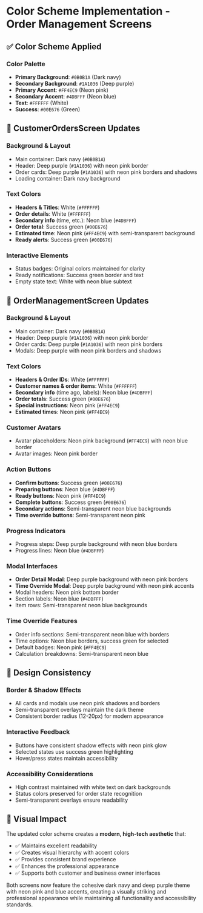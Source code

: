 # Color Scheme Implementation - Order Management Screens

## ✅ **Color Scheme Applied**

### **Color Palette**
- **Primary Background**: `#0B0B1A` (Dark navy)
- **Secondary Background**: `#1A1036` (Deep purple)
- **Primary Accent**: `#FF4EC9` (Neon pink)
- **Secondary Accent**: `#4DBFFF` (Neon blue)
- **Text**: `#FFFFFF` (White)
- **Success**: `#00E676` (Green)

## 📱 **CustomerOrdersScreen Updates**

### **Background & Layout**
- Main container: Dark navy (`#0B0B1A`)
- Header: Deep purple (`#1A1036`) with neon pink border
- Order cards: Deep purple (`#1A1036`) with neon pink borders and shadows
- Loading container: Dark navy background

### **Text Colors**
- **Headers & Titles**: White (`#FFFFFF`)
- **Order details**: White (`#FFFFFF`)
- **Secondary info** (time, etc.): Neon blue (`#4DBFFF`)
- **Order total**: Success green (`#00E676`)
- **Estimated time**: Neon pink (`#FF4EC9`) with semi-transparent background
- **Ready alerts**: Success green (`#00E676`)

### **Interactive Elements**
- Status badges: Original colors maintained for clarity
- Ready notifications: Success green border and text
- Empty state text: White with neon blue subtext

## 🔧 **OrderManagementScreen Updates**

### **Background & Layout**
- Main container: Dark navy (`#0B0B1A`)
- Header: Deep purple (`#1A1036`) with neon pink border
- Order cards: Deep purple (`#1A1036`) with neon pink borders
- Modals: Deep purple with neon pink borders and shadows

### **Text Colors**
- **Headers & Order IDs**: White (`#FFFFFF`)
- **Customer names & order items**: White (`#FFFFFF`)
- **Secondary info** (time ago, labels): Neon blue (`#4DBFFF`)
- **Order totals**: Success green (`#00E676`)
- **Special instructions**: Neon pink (`#FF4EC9`)
- **Estimated times**: Neon pink (`#FF4EC9`)

### **Customer Avatars**
- Avatar placeholders: Neon pink background (`#FF4EC9`) with neon blue border
- Avatar images: Neon pink border

### **Action Buttons**
- **Confirm buttons**: Success green (`#00E676`)
- **Preparing buttons**: Neon blue (`#4DBFFF`)
- **Ready buttons**: Neon pink (`#FF4EC9`)
- **Complete buttons**: Success green (`#00E676`)
- **Secondary actions**: Semi-transparent neon blue backgrounds
- **Time override buttons**: Semi-transparent neon pink

### **Progress Indicators**
- Progress steps: Deep purple background with neon blue borders
- Progress lines: Neon blue (`#4DBFFF`)

### **Modal Interfaces**
- **Order Detail Modal**: Deep purple background with neon pink borders
- **Time Override Modal**: Deep purple background with neon pink accents
- Modal headers: Neon pink bottom border
- Section labels: Neon blue (`#4DBFFF`)
- Item rows: Semi-transparent neon blue backgrounds

### **Time Override Features**
- Order info sections: Semi-transparent neon blue with borders
- Time options: Neon blue borders, success green for selected
- Default badges: Neon pink (`#FF4EC9`)
- Calculation breakdowns: Semi-transparent neon blue

## 🎨 **Design Consistency**

### **Border & Shadow Effects**
- All cards and modals use neon pink shadows and borders
- Semi-transparent overlays maintain the dark theme
- Consistent border radius (12-20px) for modern appearance

### **Interactive Feedback**
- Buttons have consistent shadow effects with neon pink glow
- Selected states use success green highlighting
- Hover/press states maintain accessibility

### **Accessibility Considerations**
- High contrast maintained with white text on dark backgrounds
- Status colors preserved for order state recognition
- Semi-transparent overlays ensure readability

## 🚀 **Visual Impact**

The updated color scheme creates a **modern, high-tech aesthetic** that:
- ✅ Maintains excellent readability
- ✅ Creates visual hierarchy with accent colors
- ✅ Provides consistent brand experience
- ✅ Enhances the professional appearance
- ✅ Supports both customer and business owner interfaces

Both screens now feature the cohesive dark navy and deep purple theme with neon pink and blue accents, creating a visually striking and professional appearance while maintaining all functionality and accessibility standards.
